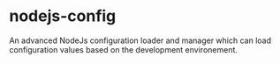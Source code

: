 nodejs-config
=============

An advanced NodeJs configuration loader and manager which can load configuration values based on the development environement.
